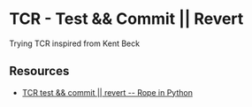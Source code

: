 # TCR - Test && Commit || Revert

Trying TCR inspired from Kent Beck

## Resources

* [TCR test && commit || revert -- Rope in Python](https://www.youtube.com/playlist?list=PLlmVY7qtgT_nhLyIbeAaUlFOWbWT5y53t)